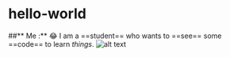 # hello-world
##** Me :**
:joy:
I am a ==student== who wants to ==see== some ==code== to learn *things*.
![alt text](image.jpg)

